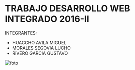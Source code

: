 <h1>TRABAJO DESARROLLO WEB INTEGRADO 2016-II</h1>
INTEGRANTES:
<ul><li>HUACCHO AVILA MIGUEL</li>
<li>MORALES SEGOVIA LUCHO</li>
<li>RIVERO GARCIA GUSTAVO</li></ul>
<img src="http://www.zoftco.com/wp-content/uploads/2014/10/paginas-webs.png" alt="foto"/>
